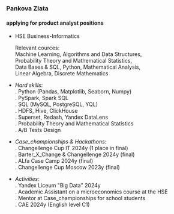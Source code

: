 ### Pankova Zlata 
#### applying for product analyst positions
- HSE Business-Informatics  
    
  Relevant cources:  
  Machine Learning, Algorithms and Data Structures,  
  Probability Theory and Mathematical Statistics,  
  Data Bases & SQL, Python, Mathematical Analysis,  
  Linear Algebra, Discrete Mathematics
- *Hard skills*:  
  . Python (Pandas, Matplotlib, Seaborn, Numpy)  
  . PySpark, Spark SQL  
  . SQL (MySQL,  PostgreSQL, YQL)  
  . HDFS, Hive, ClickHouse  
  . Superset, Redash, Yandex DataLens  
  . Probability Theory and Mathematical Statistics  
  . A/B Tests Design  

- *Case_championships & Hackathons*:  
  . Changellenge Cup IT 2024y (1 place in final)  
  . Barter_X_Change & Changellenge 2024y (final)  
  . ALfa Case Camp 2024y (final)  
  . Changellenge  Cup Moscow 2023y (final)
  
- *Activities*:  
  . Yandex Liceum "Big Data" 2024y  
  . Academic Assistant on a microeconomics course at the HSE  
  . Mentor at Case_championships for school students  
  . CAE 2024y (English level C1)  
